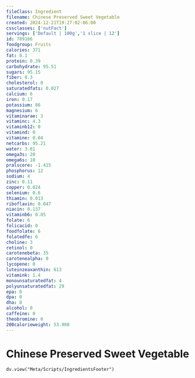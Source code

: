 ```yaml
---
fileClass: Ingredient
filename: Chinese Preserved Sweet Vegetable
created: 2024-12-21T19:27:02-06:00
cssclasses: ['nutFact']
servings: ['Default | 100g','1 slice | 12']
id: 789166
foodgroup: Fruits
calories: 371
fat: 0.1
protein: 0.39
carbohydrate: 95.51
sugars: 95.15
fiber: 0.3
cholesterol: 0
saturatedfats: 0.027
calcium: 6
iron: 0.17
potassium: 86
magnesium: 6
vitaminarae: 3
vitaminc: 4.3
vitaminb12: 0
vitamind: 0
vitamine: 0.04
netcarbs: 95.21
water: 3.81
omega3s: 20
omega6s: 10
pralscore: -1.415
phosphorus: 12
sodium: 4
zinc: 0.11
copper: 0.024
selenium: 0.6
thiamin: 0.013
riboflavin: 0.047
niacin: 0.137
vitaminb6: 0.05
folate: 6
folicacid: 0
foodfolate: 6
folatedfe: 6
choline: 3
retinol: 0
carotenebeta: 35
carotenealpha: 0
lycopene: 0
luteinzeaxanthin: 613
vitamink: 1.4
monounsaturatedfat: 4
polyunsaturatedfat: 29
epa: 0
dpa: 0
dha: 0
alcohol: 0
caffeine: 0
theobromine: 0
200calorieweight: 53.908
---
```


# Chinese Preserved Sweet Vegetable

```dataviewjs
dv.view("Meta/Scripts/IngredientsFooter")
```